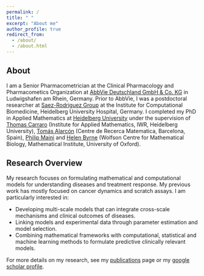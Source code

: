 ```yaml
---
permalink: /
title: " "
excerpt: "About me"
author_profile: true
redirect_from:
  - /about/
  - /about.html
---
```


## About

I am a Senior Pharmacometrician at the Clinical Pharmacology and Pharmacometics Organization at [AbbVie Deutschland GmbH & Co. KG](https://www.abbvie.de/) in Ludwigshafen am Rhein, Germany. Prior to AbbVie, I was a postdoctoral researcher at [Saez-Rodriguez Group](http://saezlab.org/) at the Institute for Computational Biomedicine, Heidelberg University Hospital, Germany. I completed my PhD in Applied Mathematics at [Heidelberg University](http://www.uni-heidelberg.de) under the supervision of [Thomas Carraro](https://numerik.iwr.uni-heidelberg.de/~carraro/?page_id=119) (Institute for Applied Mathematics, IWR, Heidelberg University), [Tomás Alarcón](https://sites.google.com/site/tomasalarc/home) (Centre de Recerca Matematica, Barcelona, Spain), [Philip Maini](https://people.maths.ox.ac.uk/maini/) and [Helen Byrne](https://www.maths.ox.ac.uk/people/helen.byrne) (Wolfson Centre for Mathematical Biology, Mathematical Institute, University of Oxford).


## Research Overview

My research focuses on formulating mathematical and computational models for understanding diseases and treatment response. My previous work has mostly focused on cancer dynamics and scratch assays. I am particularly interested in:
- Developing multi-scale models that can integrate cross-scale mechanisms and clinical outcomes of diseases.
- Linking models and experimental data through parameter estimation and model selection.
- Combining mathematical frameworks with computational, statistical and machine learning methods to formulate predictive clinically relevant models.

For more details on my research, see my [publications](https://victoriapb.github.io/publications/) page or my [google scholar profile](https://scholar.google.co.uk/citations?user=qPGebTIAAAAJ&hl=en).
